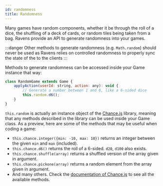 ```yaml
---
id: randomness
title: Randomness
---
```


Many games have random components, whether it be through the roll of a dice, the shuffling of a deck of cards, or random tiles being taken from a bag. Ravens provide an API to generate randomness into your games.

:::danger
Other methods to generate randomness (e.g. `Math.random`) should never be used as Ravens relies on controlled
randomness to properly sync the state of the to the clients
:::

Methods to generate randomness can be accessed inside your Game instance that way:

```js {3}
class RandomGame extends Game {
    applyAction(userId: string, action: any): void {
        // Generate a number between 1 and 6, like a 6-sided dice
        this.random.d6();
    }
}
```

`this.random` is actually an instance object of the [Chance.js](https://chancejs.com/) library, meaning that any methods
described in the library can be used inside your Game class. As a preview, here are some of the methods that may be useful when coding a game:

* `this.chance.integer({min: -10, max: 10})` returns an integer between the given `min` and `max` (included).
* `this.chance.d6()` returns the roll of a 6-sided. `d20`, `d100` also exists.
* `this.chance.shuffle(array)` returns a shuffled version of the array given in argument.
* `this.chance.pickone(array)` returns a random element from the array given in argument.
* And many others. Check the [documentation of Chance.js](https://chancejs.com/) to see all the available methods.

